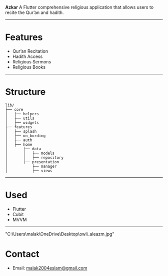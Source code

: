 
**Azkar**
A  Flutter comprehensive religious application
that allows users to recite the Qur’an and hadith.

---

# Features
- Qur’an Recitation
- Hadith Access
- Religious Sermons
- Religious Books
---

# Structure

```
lib/
├── core
│   ├── helpers
│   ├── utils
│   ├── widgets
├── features
│   ├── splash
│   ├── on_bording
│   ├── auth
│   ├── home
│       ├── data
│       │   ├── models
│       │   ├── repository
│       ├── presentation
│           ├── manager
│           ├── views
```

---

# Used
- Flutter 
- Cubit
- MVVM

---

"C:\Users\malak\OneDrive\Desktop\owli_aleazm.jpg"

# Contact
- Email: malak2004eslam@gmail.com
